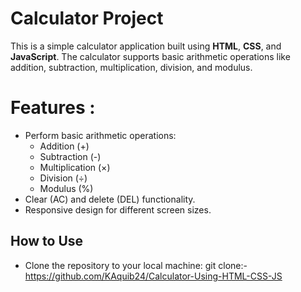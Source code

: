 # Calculator Project 

This is a simple calculator application built using **HTML**, **CSS**, and **JavaScript**. The calculator supports basic arithmetic operations like addition, subtraction, multiplication, division, and modulus.

# Features :

- Perform basic arithmetic operations:
  - Addition (+)
  - Subtraction (-)
  - Multiplication (×)
  - Division (÷)
  - Modulus (%)
- Clear (AC) and delete (DEL) functionality.
- Responsive design for different screen sizes.
  
## How to Use

- Clone the repository to your local machine:
git clone:- https://github.com/KAquib24/Calculator-Using-HTML-CSS-JS
